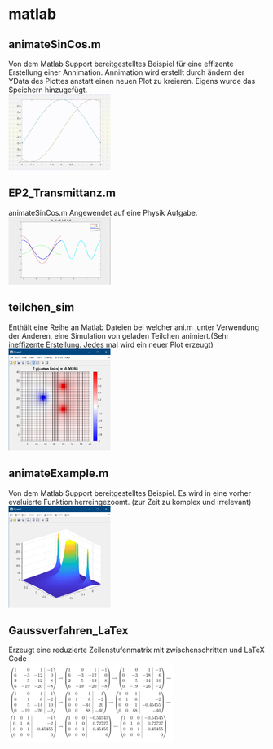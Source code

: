 # matlab
## animateSinCos.m
Von dem Matlab Support bereitgestelltes Beispiel für eine effizente Erstellung einer Annimation. Annimation wird erstellt durch ändern der YData des Plottes anstatt einen neuen Plot zu kreieren. Eigens wurde das Speichern hinzugefügt.  
<img src="./images/sincos.gif" width="200" >

## EP2_Transmittanz.m 
animateSinCos.m Angewendet auf eine Physik Aufgabe.  
<img src="./images/trans.gif" width="200" >

## teilchen_sim
Enthält eine Reihe an Matlab Dateien bei welcher ani.m ,unter Verwendung der Anderen, eine Simulation von geladen Teilchen animiert.(Sehr ineffizente Erstellung. Jedes mal wird ein neuer Plot erzeugt)  
<img src="./images/ani.png" width="200" height="200">

## animateExample.m
Von dem Matlab Support bereitgestelltes Beispiel. Es wird in eine vorher evaluierte Funktion herreingezoomt. (zur Zeit zu komplex und irrelevant)  
<img src="./images/mesh.png" width="200" height="200">
## Gaussverfahren_LaTex
Erzeugt eine reduzierte Zeilenstufenmatrix mit zwischenschritten und LaTeX Code  
<img src="./images/gauss.png" width="323" height="156">


